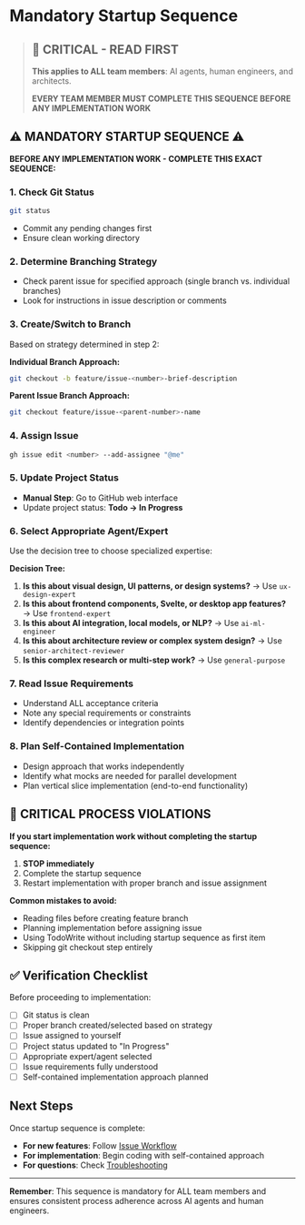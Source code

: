 # Mandatory Startup Sequence

> ## 🚨 **CRITICAL - READ FIRST**
> 
> **This applies to ALL team members**: AI agents, human engineers, and architects.
> 
> **EVERY TEAM MEMBER MUST COMPLETE THIS SEQUENCE BEFORE ANY IMPLEMENTATION WORK**

## ⚠️ MANDATORY STARTUP SEQUENCE ⚠️

**BEFORE ANY IMPLEMENTATION WORK - COMPLETE THIS EXACT SEQUENCE:**

### 1. Check Git Status
```bash
git status
```
- Commit any pending changes first
- Ensure clean working directory

### 2. Determine Branching Strategy
- Check parent issue for specified approach (single branch vs. individual branches)
- Look for instructions in issue description or comments

### 3. Create/Switch to Branch
Based on strategy determined in step 2:

**Individual Branch Approach:**
```bash
git checkout -b feature/issue-<number>-brief-description
```

**Parent Issue Branch Approach:**
```bash
git checkout feature/issue-<parent-number>-name
```

### 4. Assign Issue
```bash
gh issue edit <number> --add-assignee "@me"
```

### 5. Update Project Status
- **Manual Step**: Go to GitHub web interface
- Update project status: **Todo → In Progress**

### 6. Select Appropriate Agent/Expert
Use the decision tree to choose specialized expertise:

**Decision Tree:**
1. **Is this about visual design, UI patterns, or design systems?** → Use `ux-design-expert`
2. **Is this about frontend components, Svelte, or desktop app features?** → Use `frontend-expert`
3. **Is this about AI integration, local models, or NLP?** → Use `ai-ml-engineer`
4. **Is this about architecture review or complex system design?** → Use `senior-architect-reviewer`
5. **Is this complex research or multi-step work?** → Use `general-purpose`

### 7. Read Issue Requirements
- Understand ALL acceptance criteria
- Note any special requirements or constraints
- Identify dependencies or integration points

### 8. Plan Self-Contained Implementation
- Design approach that works independently
- Identify what mocks are needed for parallel development
- Plan vertical slice implementation (end-to-end functionality)

## 🔴 CRITICAL PROCESS VIOLATIONS

**If you start implementation work without completing the startup sequence:**

1. **STOP immediately**
2. Complete the startup sequence
3. Restart implementation with proper branch and issue assignment

**Common mistakes to avoid:**
- Reading files before creating feature branch
- Planning implementation before assigning issue
- Using TodoWrite without including startup sequence as first item
- Skipping git checkout step entirely

## ✅ Verification Checklist

Before proceeding to implementation:

- [ ] Git status is clean
- [ ] Proper branch created/selected based on strategy
- [ ] Issue assigned to yourself
- [ ] Project status updated to "In Progress"
- [ ] Appropriate expert/agent selected
- [ ] Issue requirements fully understood
- [ ] Self-contained implementation approach planned

## Next Steps

Once startup sequence is complete:
- **For new features**: Follow [Issue Workflow](issue-workflow.md)
- **For implementation**: Begin coding with self-contained approach
- **For questions**: Check [Troubleshooting](../guides/troubleshooting.md)

---

**Remember**: This sequence is mandatory for ALL team members and ensures consistent process adherence across AI agents and human engineers.